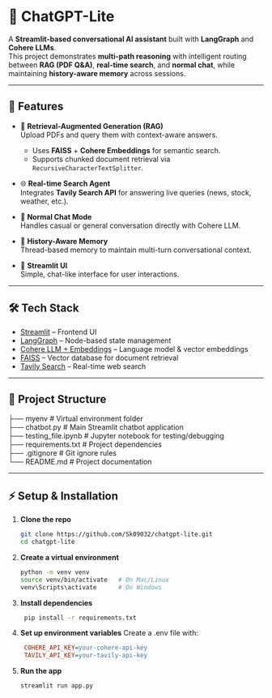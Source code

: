 # 🧠 ChatGPT-Lite

A **Streamlit-based conversational AI assistant** built with **LangGraph** and **Cohere LLMs**.  
This project demonstrates **multi-path reasoning** with intelligent routing between **RAG (PDF Q&A)**, **real-time search**, and **normal chat**, while maintaining **history-aware memory** across sessions.  

---

## 🚀 Features

- 📄 **Retrieval-Augmented Generation (RAG)**  
  Upload PDFs and query them with context-aware answers.  
  - Uses **FAISS** + **Cohere Embeddings** for semantic search.  
  - Supports chunked document retrieval via `RecursiveCharacterTextSplitter`.

- 🌐 **Real-time Search Agent**  
  Integrates **Tavily Search API** for answering live queries (news, stock, weather, etc.).

- 💬 **Normal Chat Mode**  
  Handles casual or general conversation directly with Cohere LLM.

- 🧾 **History-Aware Memory**  
  Thread-based memory to maintain multi-turn conversational context.

- 🎨 **Streamlit UI**  
  Simple, chat-like interface for user interactions.

---

## 🛠️ Tech Stack

- [Streamlit](https://streamlit.io/) – Frontend UI  
- [LangGraph](https://www.langchain.com/langgraph) – Node-based state management  
- [Cohere LLM + Embeddings](https://cohere.com/) – Language model & vector embeddings  
- [FAISS](https://faiss.ai/) – Vector database for document retrieval  
- [Tavily Search](https://tavily.com/) – Real-time web search  

---

## 📂 Project Structure  

├── myenv                 # Virtual environment folder  
├── chatbot.py            # Main Streamlit chatbot application  
├── testing_file.ipynb    # Jupyter notebook for testing/debugging  
├── requirements.txt      # Project dependencies  
├── .gitignore            # Git ignore rules  
└── README.md             # Project documentation  



---

## ⚡ Setup & Installation

1. **Clone the repo**
   ```bash
   git clone https://github.com/Sk09032/chatgpt-lite.git
   cd chatgpt-lite


2. **Create a virtual environment**
    ```bash
    python -m venv venv
    source venv/bin/activate   # On Mac/Linux
    venv\Scripts\activate      # On Windows

3. **Install dependencies**
   ```bash
    pip install -r requirements.txt

4. **Set up environment variables**
   Create a .env file with:
   ```ini
    COHERE_API_KEY=your-cohere-api-key
    TAVILY_API_KEY=your-tavily-api-key

5. **Run the app**
   ```bash
   streamlit run app.py
